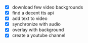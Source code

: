 - [x] download few video backgrounds
- [x] find a decent tts api
- [x] add text to video
- [x] synchronize with audio
- [x] overlay with background
- [x] create a youtube channel